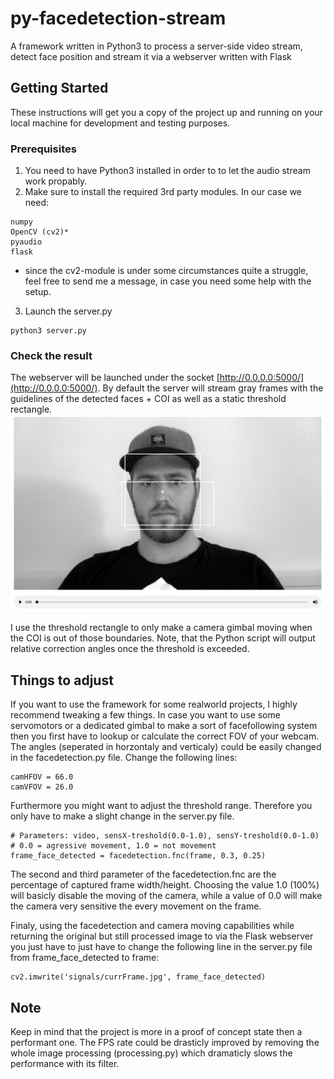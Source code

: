 # py-facedetection-stream

A framework written in Python3 to process a server-side video stream, detect face position and stream it via a webserver written with Flask

## Getting Started

These instructions will get you a copy of the project up and running on your local machine for development and testing purposes.

### Prerequisites

1. You need to have Python3 installed in order to to let the audio stream work propably.
2. Make sure to install the required 3rd party modules. In our case we need:

```
numpy
OpenCV (cv2)*
pyaudio
flask
```
* since the cv2-module is under some circumstances quite a struggle, feel free to send me a message, in case you need some help with the setup.
3. Launch the server.py

```
python3 server.py
```

### Check the result

The webserver will be launched under the socket [http://0.0.0.0:5000/](http://0.0.0.0:5000/).
By default the server will stream gray frames with the guidelines of the detected faces + COI as well as a static threshold rectangle.
![Alt text](/github/screenshot.png?raw=true "Screenshow of Website")

I use the threshold rectangle to only make a camera gimbal moving when the COI is out of those boundaries.
Note, that the Python script will output relative correction angles once the threshold is exceeded.

## Things to adjust

If you want to use the framework for some realworld projects, I highly recommend tweaking a few things.
In case you want to use some servomotors or a dedicated gimbal to make a sort of facefollowing system then you first have to lookup or calculate the correct FOV of your webcam. The angles (seperated in horzontaly and verticaly) could be easily changed in the facedetection.py file. Change the following lines:
```
camHFOV = 66.0
camVFOV = 26.0
```

Furthermore you might want to adjust the threshold range. Therefore you only have to make a slight change in the server.py file.
```
# Parameters: video, sensX-treshold(0.0-1.0), sensY-treshold(0.0-1.0)
# 0.0 = agressive movement, 1.0 = not movement
frame_face_detected = facedetection.fnc(frame, 0.3, 0.25)
```
The second and third parameter of the facedetection.fnc are the percentage of captured frame width/height. Choosing the value 1.0 (100%) will basicly disable the moving of the camera, while a value of 0.0 will make the camera very sensitive the every movement on the frame.

Finaly, using the facedetection and camera moving capabilities while returning the original but still processed image to via the Flask webserver you just have to just have to change the following line in the server.py file from frame_face_detected to frame:
```
cv2.imwrite('signals/currFrame.jpg', frame_face_detected)
```

## Note

Keep in mind that the project is more in a proof of concept state then a performant one. The FPS rate could be drasticly improved by removing the whole image processing (processing.py) which dramaticly slows the performance with its filter.
